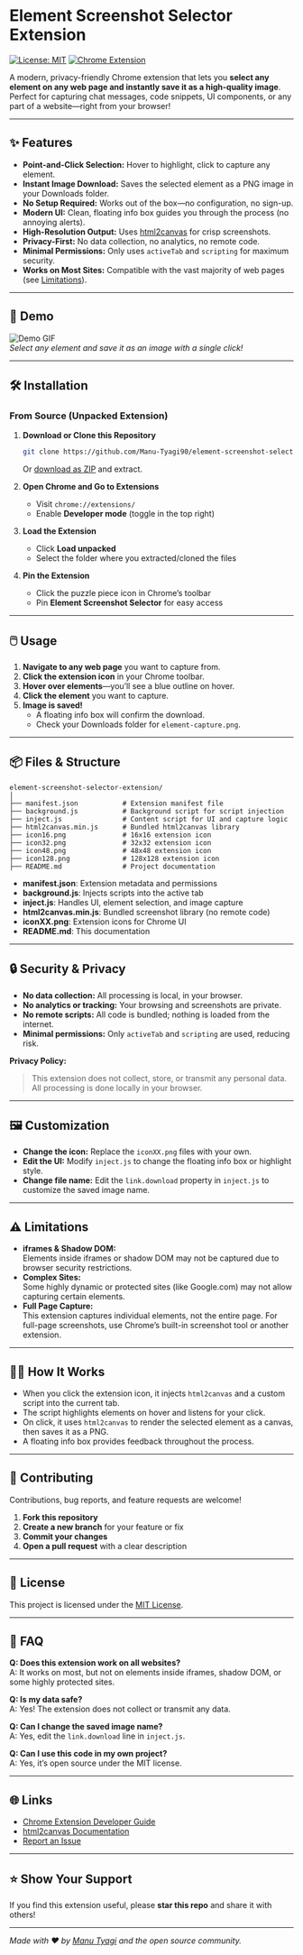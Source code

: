 # Element Screenshot Selector Extension

[![License: MIT](https://img.shields.io/badge/License-MIT-yellow.svg)](LICENSE)
[![Chrome Extension](https://img.shields.io/badge/Chrome-Extension-blue)](https://chrome.google.com/webstore/category/extensions)

A modern, privacy-friendly Chrome extension that lets you **select any element on any web page and instantly save it as a high-quality image**.  
Perfect for capturing chat messages, code snippets, UI components, or any part of a website—right from your browser!

---

## ✨ Features

- **Point-and-Click Selection:** Hover to highlight, click to capture any element.
- **Instant Image Download:** Saves the selected element as a PNG image in your Downloads folder.
- **No Setup Required:** Works out of the box—no configuration, no sign-up.
- **Modern UI:** Clean, floating info box guides you through the process (no annoying alerts).
- **High-Resolution Output:** Uses [html2canvas](https://html2canvas.hertzen.com/) for crisp screenshots.
- **Privacy-First:** No data collection, no analytics, no remote code.
- **Minimal Permissions:** Only uses `activeTab` and `scripting` for maximum security.
- **Works on Most Sites:** Compatible with the vast majority of web pages (see [Limitations](#limitations)).

---

## 🚀 Demo

![Demo GIF](demo/demo.gif)  
*Select any element and save it as an image with a single click!*

---

## 🛠️ Installation

### **From Source (Unpacked Extension)**

1. **Download or Clone this Repository**
    ```bash
    git clone https://github.com/Manu-Tyagi90/element-screenshot-selector-extension.git
    ```
    Or [download as ZIP](https://github.com/Manu-Tyagi90/element-screenshot-selector-extension/archive/refs/heads/main.zip) and extract.

2. **Open Chrome and Go to Extensions**
    - Visit `chrome://extensions/`
    - Enable **Developer mode** (toggle in the top right)

3. **Load the Extension**
    - Click **Load unpacked**
    - Select the folder where you extracted/cloned the files

4. **Pin the Extension**
    - Click the puzzle piece icon in Chrome’s toolbar
    - Pin **Element Screenshot Selector** for easy access

---

## 🖱️ Usage

1. **Navigate to any web page** you want to capture from.
2. **Click the extension icon** in your Chrome toolbar.
3. **Hover over elements**—you’ll see a blue outline on hover.
4. **Click the element** you want to capture.
5. **Image is saved!**  
   - A floating info box will confirm the download.
   - Check your Downloads folder for `element-capture.png`.

---

## 📦 Files & Structure

```
element-screenshot-selector-extension/
│
├── manifest.json           # Extension manifest file
├── background.js           # Background script for script injection
├── inject.js               # Content script for UI and capture logic
├── html2canvas.min.js      # Bundled html2canvas library
├── icon16.png              # 16x16 extension icon
├── icon32.png              # 32x32 extension icon
├── icon48.png              # 48x48 extension icon
├── icon128.png             # 128x128 extension icon
├── README.md               # Project documentation

```

- **manifest.json**: Extension metadata and permissions
- **background.js**: Injects scripts into the active tab
- **inject.js**: Handles UI, element selection, and image capture
- **html2canvas.min.js**: Bundled screenshot library (no remote code)
- **iconXX.png**: Extension icons for Chrome UI
- **README.md**: This documentation

---

## 🔒 Security & Privacy

- **No data collection:** All processing is local, in your browser.
- **No analytics or tracking:** Your browsing and screenshots are private.
- **No remote scripts:** All code is bundled; nothing is loaded from the internet.
- **Minimal permissions:** Only `activeTab` and `scripting` are used, reducing risk.

**Privacy Policy:**  
> This extension does not collect, store, or transmit any personal data. All processing is done locally in your browser.

---

## 🖼️ Customization

- **Change the icon:** Replace the `iconXX.png` files with your own.
- **Edit the UI:** Modify `inject.js` to change the floating info box or highlight style.
- **Change file name:** Edit the `link.download` property in `inject.js` to customize the saved image name.

---

## ⚠️ Limitations

- **iframes & Shadow DOM:**  
  Elements inside iframes or shadow DOM may not be captured due to browser security restrictions.
- **Complex Sites:**  
  Some highly dynamic or protected sites (like Google.com) may not allow capturing certain elements.
- **Full Page Capture:**  
  This extension captures individual elements, not the entire page. For full-page screenshots, use Chrome’s built-in screenshot tool or another extension.

---

## 🧑‍💻 How It Works

- When you click the extension icon, it injects `html2canvas` and a custom script into the current tab.
- The script highlights elements on hover and listens for your click.
- On click, it uses `html2canvas` to render the selected element as a canvas, then saves it as a PNG.
- A floating info box provides feedback throughout the process.

---

## 📝 Contributing

Contributions, bug reports, and feature requests are welcome!

1. **Fork this repository**
2. **Create a new branch** for your feature or fix
3. **Commit your changes**
4. **Open a pull request** with a clear description

---

## 📄 License

This project is licensed under the [MIT License](LICENSE).

---

## 🙋 FAQ

**Q: Does this extension work on all websites?**  
A: It works on most, but not on elements inside iframes, shadow DOM, or some highly protected sites.

**Q: Is my data safe?**  
A: Yes! The extension does not collect or transmit any data.

**Q: Can I change the saved image name?**  
A: Yes, edit the `link.download` line in `inject.js`.

**Q: Can I use this code in my own project?**  
A: Yes, it’s open source under the MIT license.

---

## 🌐 Links

- [Chrome Extension Developer Guide](https://developer.chrome.com/docs/extensions/)
- [html2canvas Documentation](https://html2canvas.hertzen.com/)
- [Report an Issue](https://github.com/Manu-Tyagi90/element-screenshot-selector-extension/issues)

---

## ⭐️ Show Your Support

If you find this extension useful, please **star this repo** and share it with others!

---

*Made with ❤️ by [Manu Tyagi](https://github.com/Manu-Tyagi90) and the open source community.*


